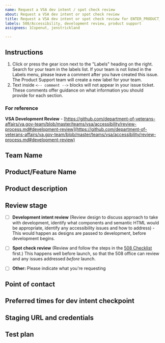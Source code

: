 ```yaml
---
name: Request a VSA dev intent / spot check review
about: Request a VSA dev intent or spot check review
title: Request a VSA dev intent or spot check review for ENTER_PRODUCT_NAME
labels: 508/Accessibility, development review, product support
assignees: 1Copenut, jenstrickland

---
```


## Instructions

1. Click or press the gear icon next to the "Labels" heading on the right. Search for your team in the labels list. If your team is not listed in the Labels menu, please leave a comment after you have created this issue. The Product Support team will create a new label for your team.
2. Text inside `<-- comment -->` blocks will not appear in your issue ticket. These comments offer guidance on what information you should provide for each section.

### For reference

**VSA Development Review** - [https://github.com/department-of-veterans-affairs/va.gov-team/blob/master/teams/vsa/accessibility/review-process.md#development-review](https://github.com/department-of-veterans-affairs/va.gov-team/blob/master/teams/vsa/accessibility/review-process.md#development-review)

## Team Name

<!-- Add your team name on the next line -->

## Product/Feature Name

<!-- Add your product/feature name on the next line -->

## Product description

<!-- Add a description of your product/feature  on the next line -->

## Review stage

<!-- Select the time of review requested by putting an X in the [ ] below -->

- [ ] **Development intent review** (Review design to discuss approach to take with development, identify what components and semantic HTML would be appropriate, identify any accessibility issues and how to address) - This would happen as designs are passed to development, before development begins.

- [ ] **Spot check review** (Review and follow the steps in the [508 Checklist](https://github.com/department-of-veterans-affairs/va.gov-team/blob/master/platform/accessibility/508-checklist.md) first.) This happens well before launch, so that the 508 office can review and any issues addressed *before* launch.

- [ ] **Other:** Please indicate what you're requesting

## Point of contact

<!-- Add your name on the next line -->

## Preferred times for dev intent checkpoint

<!-- Include any preferred times or dates on the next line -->

## Staging URL and credentials

<!-- Add your info on the next line -->

## Test plan

<!-- Add your info on the next line -->

<!-- ## Next steps

<!-- 1. Accessibility specialist will create an epic in Zenhub to capture issues.

<!-- 2. Team will coordinate another review after work is updated by @-comment in Zenhub in the Github issue.

<!-- 3. Once all issues are addressed, the ticket is closed with a final comment, “All issues are addressed”, @-comment developer who opened issue, and close ticket/issue.-->
